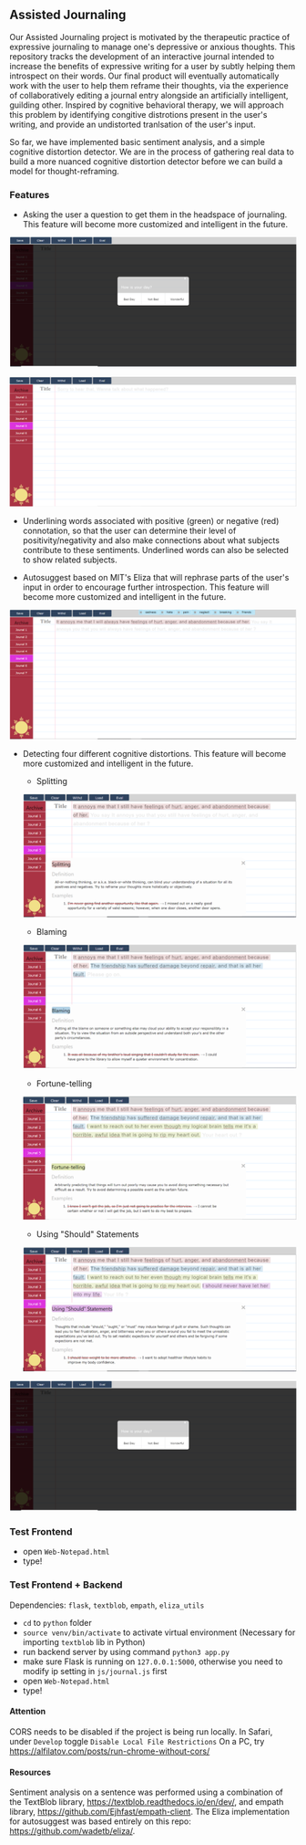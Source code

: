 ## Assisted Journaling
Our Assisted Journaling project is motivated by the therapeutic practice of expressive journaling to manage one's depressive or anxious thoughts. This repository tracks the development of an interactive journal intended to increase the benefits of expressive writing for a user by subtly helping them introspect on their words. Our final product will eventually automatically work with the user to help them reframe their thoughts, via the experience of collaboratively editing a journal entry alongside an artificially intelligent, guilding other. Inspired by cognitive behavioral therapy, we will approach this problem by identifying congitive distrotions present in the user's writing, and provide an undistorted tranlsation of the user's input. 

So far, we have implemented basic sentiment analysis, and a simple cognitive distortion detector. We are in the process of gathering real data to build a more nuanced cognitive distortion detector before we can build a model for thought-reframing.

### Features
* Asking the user a question to get them in the headspace of journaling. This feature will become more customized and intelligent in the future. 

![Welcome_Question](/screenshots/screenshot1.png)

![Welcome_Question2](/screenshots/screenshot2.PNG)

* Underlining words associated with positive (green) or negative (red) connotation, so that the user can determine their level of positivity/negativity and also make connections about what subjects contribute to these sentiments. Underlined words can also be selected to show related subjects. 

* Autosuggest based on MIT's Eliza that will rephrase parts of the user's input in order to encourage further introspection. This feature will become more customized and intelligent in the future. 

![Sentiment](/screenshots/screenshot3.PNG)

* Detecting four different cognitive distortions. This feature will become more customized and intelligent in the future. 

    * Splitting

    ![Splitting](/screenshots/screenshot4.PNG)

    * Blaming

    ![Splitting](/screenshots/screenshot5.PNG)

    * Fortune-telling

    ![Splitting](/screenshots/screenshot6.PNG)

    * Using "Should" Statements

    ![Splitting](/screenshots/screenshot7.PNG)



[![Demo Video](/screenshots/screenshot1.png)](https://youtu.be/Cgnsm-mMLqU)


### Test Frontend
- open `Web-Notepad.html`
- type!

### Test Frontend + Backend
Dependencies: `flask`, `textblob`, `empath`, `eliza_utils`
- `cd` to `python` folder
- `source venv/bin/activate` to activate virtual environment (Necessary for importing `textblob` lib in Python)
- run backend server by using command `python3 app.py`
- make sure Flask is running on `127.0.0.1:5000`, otherwise you need to modify ip setting in `js/journal.js` first
- open `Web-Notepad.html`
- type!

#### Attention
CORS needs to be disabled if the project is being run locally. In Safari, under `Develop` toggle `Disable Local File Restrictions`
On a PC, try https://alfilatov.com/posts/run-chrome-without-cors/

#### Resources
Sentiment analysis on a sentence was performed using a combination of the TextBlob library, https://textblob.readthedocs.io/en/dev/, and empath library, https://github.com/Ejhfast/empath-client.
The Eliza implementation for autosuggest was based entirely on this repo: https://github.com/wadetb/eliza/.
